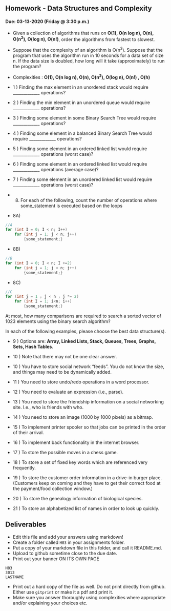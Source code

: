 ## Homework - Data Structures and Complexity
#### Due: 03-13-2020 (Friday @ 3:30 p.m.)

- Given a collection of algorithms that runs on **O(1), O(n log n), O(n), O(n<sup>2</sup>), O(log n), O(n!)**, order the algorithms from fastest to slowest.
- Suppose that the complexity of an algorithm is O(n<sup>2</sup>). Suppose that the program that uses the algorithm run in 10 seconds for a data set of size n. If the data size is doubled, how long will it take (approximately) to run the program? 


- Complexities : **O(1), O(n log n), O(n), O(n<sup>2</sup>), O(log n), O(n!) , O(h)**
- 1 ) Finding the max element in an unordered stack would require _____________ operations?
- 2 ) Finding the min element in an unordered queue would require _____________ operations?
- 3 ) Finding some element in some Binary Search Tree would require _____________ operations?
- 4 ) Finding some element in a balanced Binary Search Tree would require _____________ operations?
- 5 ) Finding some element in an ordered linked list would require _____________ operations (worst case)?
- 6 ) Finding some element in an ordered linked list would require _____________ operations (average case)?
- 7 ) Finding some element in an unordered linked list would require _____________ operations (worst case)?


- 8) For each of the following, count the number of operations where some_statement is executed based on the loops

- 8A)
```cpp
//A
for (int I = 0; I < n; I++)
    for (int j = 1; j < n; j++)
        {some_statement;}
```
- 8B)
```cpp
//B
for (int I = 0; I < n; I +=2)
    for (int j = 1; j < n; j++)
        {some_statement;}
```

- 8C)
```cpp
//C
for (int j = 1 ; j < n ; j *= 2)
    for (int I = 1; i<n; i++)
        {some_statement;} 
```

At most, how many comparisons are required to search a sorted vector of 1023 elements using the binary
search algorithm?

In each of the following examples, please choose the best data structure(s).
- 9 ) Options are: **Array, Linked Lists, Stack, Queues, Trees, Graphs, Sets, Hash Tables**. 
- 10 ) Note that there may not be one clear answer.

- 10 ) You have to store social network “feeds”. You do not know the size, and things may need to be dynamically added.
- 11 ) You need to store undo/redo operations in a word processor.
- 12 ) You need to evaluate an expression (i.e., parse).
- 13 ) You need to store the friendship information on a social networking site. I.e., who is friends with who.
- 14 ) You need to store an image (1000 by 1000 pixels) as a bitmap.
- 15 ) To implement printer spooler so that jobs can be printed in the order of their arrival.
- 16 ) To implement back functionality in the internet browser.
- 17 ) To store the possible moves in a chess game.
- 18 ) To store a set of fixed key words which are referenced very frequently.
- 19 ) To store the customer order information in a drive-in burger place. (Customers keep on coming and they have to get their correct food at the payment/food collection window.)
- 20 ) To store the genealogy information of biological species.
- 21 ) To store an alphabetized list of names in order to look up quickly.


## Deliverables

- Edit this file and add your answers using markdown!
- Create a folder called `H03` in your assignments folder.
- Put a copy of your markdown file in this folder, and call it README.md.
- Upload to github sometime close to the due date.
- Print out your banner ON ITS OWN PAGE

```
H03
3013
LASTNAME
```

- Print out a hard copy of the file as well. Do not print directly from github. Either use `gitprint` or make it a pdf and print it.
- Make sure you answer thoroughly using complexities where appropriate and/or explaining your choices etc.
